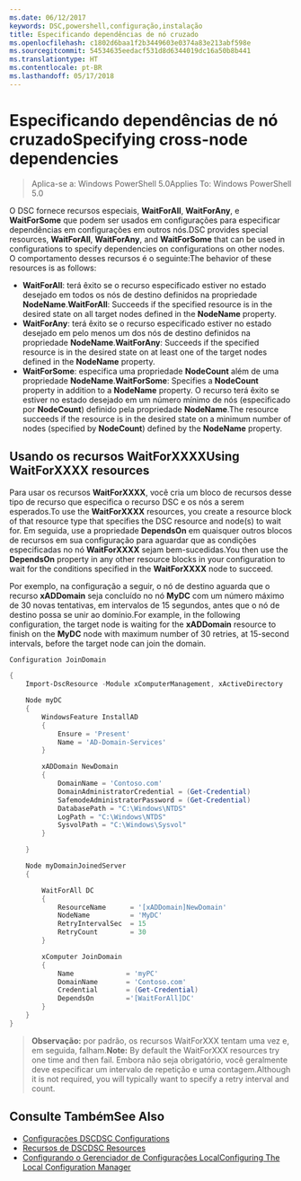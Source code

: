 ```yaml
---
ms.date: 06/12/2017
keywords: DSC,powershell,configuração,instalação
title: Especificando dependências de nó cruzado
ms.openlocfilehash: c1802d6baa1f2b3449603e0374a83e213abf598e
ms.sourcegitcommit: 54534635eedacf531d8d6344019dc16a50b8b441
ms.translationtype: HT
ms.contentlocale: pt-BR
ms.lasthandoff: 05/17/2018
---
```

# <a name="specifying-cross-node-dependencies"></a><span data-ttu-id="8bb1a-103">Especificando dependências de nó cruzado</span><span class="sxs-lookup"><span data-stu-id="8bb1a-103">Specifying cross-node dependencies</span></span>

> <span data-ttu-id="8bb1a-104">Aplica-se a: Windows PowerShell 5.0</span><span class="sxs-lookup"><span data-stu-id="8bb1a-104">Applies To: Windows PowerShell 5.0</span></span>

<span data-ttu-id="8bb1a-105">O DSC fornece recursos especiais, **WaitForAll**, **WaitForAny**, e **WaitForSome** que podem ser usados em configurações para especificar dependências em configurações em outros nós.</span><span class="sxs-lookup"><span data-stu-id="8bb1a-105">DSC provides special resources, **WaitForAll**, **WaitForAny**, and **WaitForSome** that can be used in configurations to specify dependencies on configurations on other nodes.</span></span> <span data-ttu-id="8bb1a-106">O comportamento desses recursos é o seguinte:</span><span class="sxs-lookup"><span data-stu-id="8bb1a-106">The behavior of these resources is as follows:</span></span>

* <span data-ttu-id="8bb1a-107">**WaitForAll**: terá êxito se o recurso especificado estiver no estado desejado em todos os nós de destino definidos na propriedade **NodeName**.</span><span class="sxs-lookup"><span data-stu-id="8bb1a-107">**WaitForAll**: Succeeds if the specified resource is in the desired state on all target nodes defined in the **NodeName** property.</span></span>
* <span data-ttu-id="8bb1a-108">**WaitForAny**: terá êxito se o recurso especificado estiver no estado desejado em pelo menos um dos nós de destino definidos na propriedade **NodeName**.</span><span class="sxs-lookup"><span data-stu-id="8bb1a-108">**WaitForAny**: Succeeds if the specified resource is in the desired state on at least one of the target nodes defined in the **NodeName** property.</span></span>
* <span data-ttu-id="8bb1a-109">**WaitForSome**: especifica uma propriedade **NodeCount** além de uma propriedade **NodeName**.</span><span class="sxs-lookup"><span data-stu-id="8bb1a-109">**WaitForSome**: Specifies a **NodeCount** property in addition to a **NodeName** property.</span></span> <span data-ttu-id="8bb1a-110">O recurso terá êxito se estiver no estado desejado em um número mínimo de nós (especificado por **NodeCount**) definido pela propriedade **NodeName**.</span><span class="sxs-lookup"><span data-stu-id="8bb1a-110">The resource succeeds if the resource is in the desired state on a minimum number of nodes (specified by **NodeCount**) defined by the **NodeName** property.</span></span>

## <a name="using-waitforxxxx-resources"></a><span data-ttu-id="8bb1a-111">Usando os recursos WaitForXXXX</span><span class="sxs-lookup"><span data-stu-id="8bb1a-111">Using WaitForXXXX resources</span></span>

<span data-ttu-id="8bb1a-112">Para usar os recursos **WaitForXXXX**, você cria um bloco de recursos desse tipo de recurso que especifica o recurso DSC e os nós a serem esperados.</span><span class="sxs-lookup"><span data-stu-id="8bb1a-112">To use the **WaitForXXXX** resources, you create a resource block of that resource type that specifies the DSC resource and node(s) to wait for.</span></span> <span data-ttu-id="8bb1a-113">Em seguida, use a propriedade **DependsOn** em quaisquer outros blocos de recursos em sua configuração para aguardar que as condições especificadas no nó **WaitForXXXX** sejam bem-sucedidas.</span><span class="sxs-lookup"><span data-stu-id="8bb1a-113">You then use the **DependsOn** property in any other resource blocks in your configuration to wait for the conditions specified in the **WaitForXXXX** node to succeed.</span></span>

<span data-ttu-id="8bb1a-114">Por exemplo, na configuração a seguir, o nó de destino aguarda que o recurso **xADDomain** seja concluído no nó **MyDC** com um número máximo de 30 novas tentativas, em intervalos de 15 segundos, antes que o nó de destino possa se unir ao domínio.</span><span class="sxs-lookup"><span data-stu-id="8bb1a-114">For example, in the following configuration, the target node is waiting for the **xADDomain** resource to finish on the **MyDC** node with maximum number of 30 retries, at 15-second intervals, before the target node can join the domain.</span></span>

```powershell
Configuration JoinDomain

{
    Import-DscResource -Module xComputerManagement, xActiveDirectory

    Node myDC
    {
        WindowsFeature InstallAD
        {
            Ensure = 'Present'
            Name = 'AD-Domain-Services'
        }

        xADDomain NewDomain
        {
            DomainName = 'Contoso.com'
            DomainAdministratorCredential = (Get-Credential)
            SafemodeAdministratorPassword = (Get-Credential)
            DatabasePath = "C:\Windows\NTDS"
            LogPath = "C:\Windows\NTDS"
            SysvolPath = "C:\Windows\Sysvol"
        }

    }

    Node myDomainJoinedServer
    {

        WaitForAll DC
        {
            ResourceName      = '[xADDomain]NewDomain'
            NodeName          = 'MyDC'
            RetryIntervalSec  = 15
            RetryCount        = 30
        }

        xComputer JoinDomain
        {
            Name             = 'myPC'
            DomainName       = 'Contoso.com'
            Credential       = (Get-Credential)
            DependsOn        ='[WaitForAll]DC'
        }
    }
}
```

><span data-ttu-id="8bb1a-115">**Observação:** por padrão, os recursos WaitForXXX tentam uma vez e, em seguida, falham.</span><span class="sxs-lookup"><span data-stu-id="8bb1a-115">**Note:** By default the WaitForXXX resources try one time and then fail.</span></span> <span data-ttu-id="8bb1a-116">Embora não seja obrigatório, você geralmente deve especificar um intervalo de repetição e uma contagem.</span><span class="sxs-lookup"><span data-stu-id="8bb1a-116">Although it is not required, you will typically want to specify a retry interval and count.</span></span>

## <a name="see-also"></a><span data-ttu-id="8bb1a-117">Consulte Também</span><span class="sxs-lookup"><span data-stu-id="8bb1a-117">See Also</span></span>
* [<span data-ttu-id="8bb1a-118">Configurações DSC</span><span class="sxs-lookup"><span data-stu-id="8bb1a-118">DSC Configurations</span></span>](configurations.md)
* [<span data-ttu-id="8bb1a-119">Recursos de DSC</span><span class="sxs-lookup"><span data-stu-id="8bb1a-119">DSC Resources</span></span>](resources.md)
* [<span data-ttu-id="8bb1a-120">Configurando o Gerenciador de Configurações Local</span><span class="sxs-lookup"><span data-stu-id="8bb1a-120">Configuring The Local Configuration Manager</span></span>](metaConfig.md)